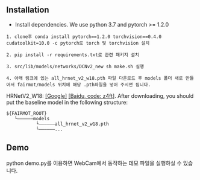 ## Installation
* Install dependencies. We use python 3.7 and pytorch >= 1.2.0
```
1. clone후 conda install pytorch==1.2.0 torchvision==0.4.0 cudatoolkit=10.0 -c pytorch로 torch 및 torchvision 설치  

2. pip install -r requirements.txt로 관련 패키지 설치  

3. src/lib/models/networks/DCNv2_new sh make.sh 실행  

4. 아래 링크에 있는 all_hrnet_v2_w18.pth 파일 다운로드 후 models 폴더 새로 만들어서 fairmot/models 위치에 해당 .pth파일을 넣어 주시면 됩니다.  
```
HRNetV2_W18: [[Google]](https://drive.google.com/open?id=182EHCOSzVVopvAqAXN5o6XHX4PEyLjZT) [[Baidu, code: z4ft]](https://pan.baidu.com/s/1h1qwn8dyJmKj_nZi5H3NAQ).
After downloading, you should put the baseline model in the following structure:
```
${FAIRMOT_ROOT}
   └——————models
           └——————all_hrnet_v2_w18.pth
           └——————...
```

## Demo
python demo.py를 이용하면 WebCam에서 동작하는 데모 파일을 실행하실 수 있습니다.  
